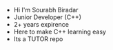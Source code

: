 - Hi I'm Sourabh Biradar
- Junior Developer (C++)
- 2+ years expirence
- Here to make C++ learning easy
- Its a TUTOR repo 
